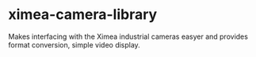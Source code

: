 ximea-camera-library
====================

Makes interfacing with the Ximea industrial cameras easyer and provides format conversion, simple video display.